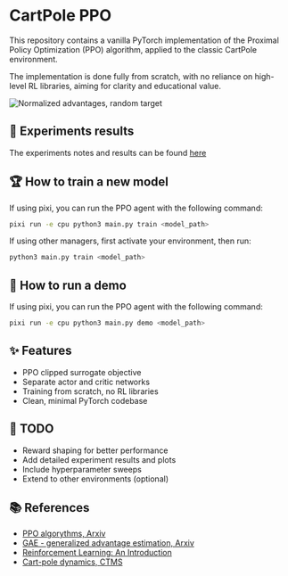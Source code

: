 # CartPole PPO

This repository contains a vanilla PyTorch implementation of the Proximal Policy Optimization (PPO) algorithm, applied to the classic CartPole environment.

The implementation is done fully from scratch, with no reliance on high-level RL libraries, aiming for clarity and educational value.

![Normalized advantages, random target](https://drive.google.com/file/d/1Z3VGsKcMfUOyyvRnza_tyxzTTdPQFS9J/view?usp=sharing)

## 🔬 Experiments results

The experiments notes and results can be found [here](experiments)

## 🏆 How to train a new model

If using pixi, you can run the PPO agent with the following command:
```bash
pixi run -e cpu python3 main.py train <model_path>
```

If using other managers, first activate your environment, then run:
```bash
python3 main.py train <model_path>
```

## 🏃 How to run a demo

If using pixi, you can run the PPO agent with the following command:
```bash
pixi run -e cpu python3 main.py demo <model_path>
```


## ✨ Features

- PPO clipped surrogate objective
- Separate actor and critic networks
- Training from scratch, no RL libraries
- Clean, minimal PyTorch codebase

## 🌱 TODO

- Reward shaping for better performance
- Add detailed experiment results and plots
- Include hyperparameter sweeps
- Extend to other environments (optional)

## 📚 References

- [PPO algorythms, Arxiv](https://arxiv.org/pdf/1707.06347)
- [GAE - generalized advantage estimation, Arxiv](https://arxiv.org/pdf/1506.02438)
- [Reinforcement Learning: An Introduction](http://incompleteideas.net/book/the-book-2nd.html)
- [Cart-pole dynamics, CTMS](https://ctms.engin.umich.edu/CTMS/index.php?example=InvertedPendulum&section=SystemModeling)
